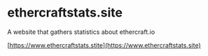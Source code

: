 # ethercraftstats.site
A website that gathers statistics about ethercraft.io

[https://www.ethercraftstats.stite](https://www.ethercraftstats.site)
